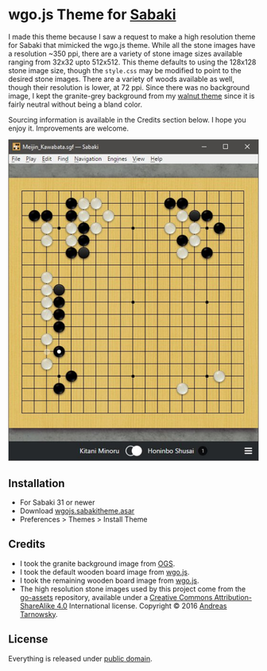 # wgo.js Theme for [Sabaki](http://sabaki.yichuanshen.de/)

I made this theme because I saw a request to make a high resolution theme for Sabaki that mimicked the wgo.js theme. While all the stone images have a resolution ~350 ppi, there are a variety of stone image sizes available ranging from 32x32 upto 512x512. This theme defaults to using the 128x128 stone image size, though the `style.css` may be modified to point to the desired stone images. There are a variety of woods available as well, though their resolution is lower, at 72 ppi. Since there was no background image, I kept the granite-grey background from my [walnut theme](https://github.com/3kakakhel/sabaki-walnut-theme) since it is fairly neutral without being a bland color.

Sourcing information is available in the Credits section below.
I hope you enjoy it. Improvements are welcome.

![Screenshot](screenshot.jpg)

## Installation

* For Sabaki 31 or newer
* Download [wgojs.sabakitheme.asar](https://github.com/kakakhel/sabaki-wgojs-theme/releases)
* Preferences > Themes > Install Theme

## Credits

* I took the granite background image from [OGS](https://github.com/online-go/online-go.com/blob/devel/assets/img/granite.jpg).
* I took the default wooden board image from [wgo.js](https://github.com/waltheri/wgo.js/blob/master/wgo/wood1.jpg).
* I took the remaining wooden board image from [wgo.js](https://github.com/waltheri/wgo.js/tree/master/textures).
* The high resolution stone images used by this project come from the [go-assets](https://github.com/atarnowsky/go-assets) repository, available under a [Creative Commons Attribution-ShareAlike 4.0](http://creativecommons.org/licenses/by-sa/4.0/) International license. Copyright © 2016 [Andreas Tarnowsky](https://github.com/atarnowsky/go-assets/blob/master/andreas.tarnowsky@googlemail.com).

## License

Everything is released under [public domain](http://creativecommons.org/publicdomain/zero/1.0/).